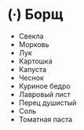 # (∙) Борщ

* Свекла
* Морковь
* Лук
* Картошка
* Капуста
* Чеснок
* Куриное бедро
* Лавровый лист
* Перец душистый
* Соль
* Томатная паста

